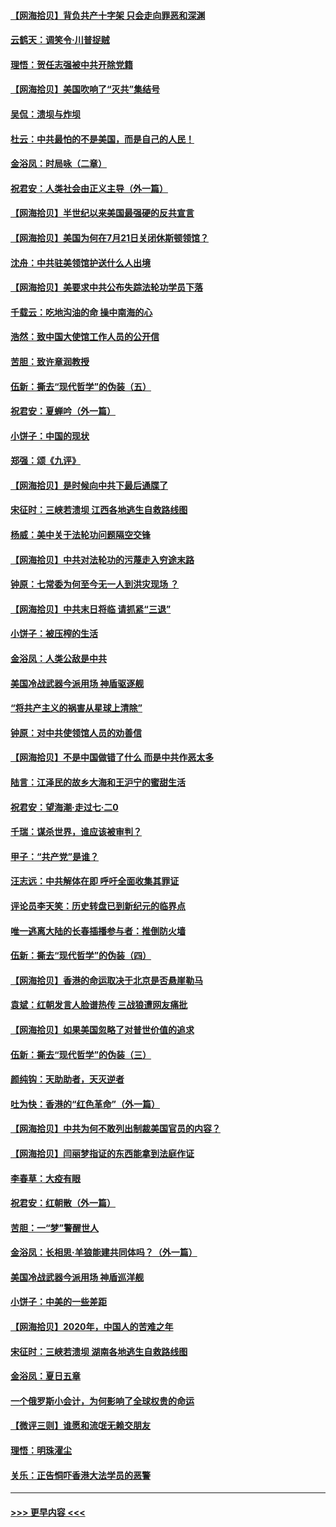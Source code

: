 #### [【网海拾贝】背负共产十字架 只会走向罪恶和深渊](../pages/nsc993/n12288290.md?t=07281751) 
#### [云鹤天：调笑令·川普捉贼](../pages/nsc993/n12285672.md?t=07281751) 
#### [理悟：贺任志强被中共开除党籍](../pages/nsc993/n12285597.md?t=07281751) 
#### [【网海拾贝】美国吹响了“灭共”集结号](../pages/nsc993/n12284522.md?t=07281751) 
#### [吴侃：溃坝与炸坝](../pages/nsc993/n12283593.md?t=07281751) 
#### [杜云：中共最怕的不是美国，而是自己的人民！](../pages/nsc993/n12282935.md?t=07281751) 
#### [金浴凤：时局咏（二章）](../pages/nsc993/n12282923.md?t=07281751) 
#### [祝君安：人类社会由正义主导（外一篇）](../pages/nsc993/n12282809.md?t=07281751) 
#### [【网海拾贝】半世纪以来美国最强硬的反共宣言](../pages/nsc993/n12282656.md?t=07281751) 
#### [【网海拾贝】美国为何在7月21日关闭休斯顿领馆？](../pages/nsc993/n12279731.md?t=07281751) 
#### [沈舟：中共驻美领馆护送什么人出境](../pages/nsc993/n12278949.md?t=07281751) 
#### [【网海拾贝】美要求中共公布失踪法轮功学员下落](../pages/nsc993/n12277656.md?t=07281751) 
#### [千载云：吃地沟油的命 操中南海的心](../pages/nsc993/n12277533.md?t=07281751) 
#### [浩然：致中国大使馆工作人员的公开信](../pages/nsc993/n12277436.md?t=07281751) 
#### [苦胆：致许章润教授](../pages/nsc993/n12274876.md?t=07281751) 
#### [伍新：撕去“现代哲学”的伪装（五）](../pages/nsc993/n12274833.md?t=07281751) 
#### [祝君安：夏蝉吟（外一篇）](../pages/nsc993/n12274794.md?t=07281751) 
#### [小饼子：中国的现状](../pages/nsc993/n12274774.md?t=07281751) 
#### [郑强：颂《九评》](../pages/nsc993/n12274570.md?t=07281751) 
#### [【网海拾贝】是时候向中共下最后通牒了](../pages/nsc993/n12274156.md?t=07281751) 
#### [宋征时：三峡若溃坝 江西各地逃生自救路线图](../pages/nsc993/n12274031.md?t=07281751) 
#### [杨威：美中关于法轮功问题隔空交锋](../pages/nsc993/n12273317.md?t=07281751) 
#### [【网海拾贝】中共对法轮功的污蔑走入穷途末路](../pages/nsc993/n12272307.md?t=07281751) 
#### [钟原：七常委为何至今无一人到洪灾现场 ？](../pages/nsc993/n12270614.md?t=07281751) 
#### [【网海拾贝】中共末日将临 请抓紧“三退”](../pages/nsc993/n12269476.md?t=07281751) 
#### [小饼子：被压榨的生活](../pages/nsc993/n12268533.md?t=07281751) 
#### [金浴凤：人类公敌是中共](../pages/nsc993/n12268134.md?t=07281751) 
#### [美国冷战武器今派用场 神盾驱逐舰](../pages/nsc993/n12267798.md?t=07281751) 
#### [“将共产主义的祸害从星球上清除”](../pages/nsc993/n12266142.md?t=07281751) 
#### [钟原：对中共使领馆人员的劝善信](../pages/nsc993/n12266890.md?t=07281751) 
#### [【网海拾贝】不是中国做错了什么 而是中共作恶太多](../pages/nsc993/n12266774.md?t=07281751) 
#### [陆言：江泽民的故乡大海和王沪宁的蜜甜生活](../pages/nsc993/n12266452.md?t=07281751) 
#### [祝君安：望海潮·走过七·二0](../pages/nsc993/n12266434.md?t=07281751) 
#### [千瑞：谋杀世界，谁应该被审判？](../pages/nsc993/n12266392.md?t=07281751) 
#### [甲子：“共产党”是谁？](../pages/nsc993/n12266273.md?t=07281751) 
#### [汪志远：中共解体在即 呼吁全面收集其罪证](../pages/nsc993/n12265708.md?t=07281751) 
#### [评论员李天笑：历史转盘已到新纪元的临界点](../pages/nsc993/n12265680.md?t=07281751) 
#### [唯一逃离大陆的长春插播参与者：推倒防火墙](../pages/nsc993/n12265261.md?t=07281751) 
#### [伍新：撕去“现代哲学”的伪装（四）](../pages/nsc993/n12265555.md?t=07281751) 
#### [【网海拾贝】香港的命运取决于北京是否悬崖勒马](../pages/nsc993/n12264850.md?t=07281751) 
#### [袁斌：红朝发言人脸谱热传 三战狼遭网友痛批](../pages/nsc993/n12262196.md?t=07281751) 
#### [【网海拾贝】如果美国忽略了对普世价值的追求](../pages/nsc993/n12260094.md?t=07281751) 
#### [伍新：撕去“现代哲学”的伪装（三）](../pages/nsc993/n12257814.md?t=07281751) 
#### [颜纯钩：天助助者，天灭逆者](../pages/nsc993/n12257239.md?t=07281751) 
#### [吐为快：香港的“红色革命”（外一篇）](../pages/nsc993/n12257129.md?t=07281751) 
#### [【网海拾贝】中共为何不敢列出制裁美国官员的内容？](../pages/nsc993/n12256499.md?t=07281751) 
#### [【网海拾贝】闫丽梦指证的东西能拿到法庭作证](../pages/nsc993/n12254739.md?t=07281751) 
#### [李春草：大疫有眼](../pages/nsc993/n12253231.md?t=07281751) 
#### [祝君安：红朝散（外一篇）](../pages/nsc993/n12252340.md?t=07281751) 
#### [苦胆：一“梦”警醒世人](../pages/nsc993/n12251661.md?t=07281751) 
#### [金浴凤：长相思·羊狼能建共同体吗？（外一篇）](../pages/nsc993/n12251570.md?t=07281751) 
#### [美国冷战武器今派用场 神盾巡洋舰](../pages/nsc993/n12251051.md?t=07281751) 
#### [小饼子：中美的一些差距](../pages/nsc993/n12251198.md?t=07281751) 
#### [【网海拾贝】2020年，中国人的苦难之年](../pages/nsc993/n12251012.md?t=07281751) 
#### [宋征时：三峡若溃坝 湖南各地逃生自救路线图](../pages/nsc993/n12250151.md?t=07281751) 
#### [金浴凤：夏日五章](../pages/nsc993/n12249556.md?t=07281751) 
#### [一个俄罗斯小会计，为何影响了全球权贵的命运](../pages/nsc993/n12249523.md?t=07281751) 
#### [【微评三则】谁愿和流氓无赖交朋友](../pages/nsc993/n12248892.md?t=07281751) 
#### [理悟：明珠濯尘](../pages/nsc993/n12248839.md?t=07281751) 
#### [关乐：正告恫吓香港大法学员的恶警](../pages/nsc993/n12248750.md?t=07281751) 

----
#### [ >>> 更早内容 <<< ](../indexes/nsc993-earlier.md)
